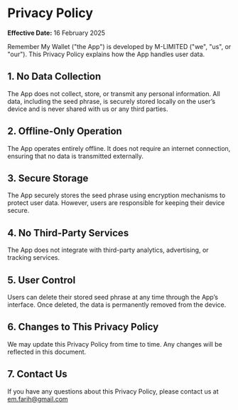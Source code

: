# Privacy Policy

**Effective Date:** 16 February 2025

Remember My Wallet ("the App") is developed by M-LIMITED ("we", "us", or "our"). This Privacy Policy explains how the App handles user data.

## 1. No Data Collection
The App does not collect, store, or transmit any personal information. All data, including the seed phrase, is securely stored locally on the user’s device and is never shared with us or any third parties.

## 2. Offline-Only Operation
The App operates entirely offline. It does not require an internet connection, ensuring that no data is transmitted externally.

## 3. Secure Storage
The App securely stores the seed phrase using encryption mechanisms to protect user data. However, users are responsible for keeping their device secure.

## 4. No Third-Party Services
The App does not integrate with third-party analytics, advertising, or tracking services.

## 5. User Control
Users can delete their stored seed phrase at any time through the App’s interface. Once deleted, the data is permanently removed from the device.

## 6. Changes to This Privacy Policy
We may update this Privacy Policy from time to time. Any changes will be reflected in this document.

## 7. Contact Us
If you have any questions about this Privacy Policy, please contact us at em.farih@gmail.com

